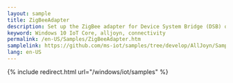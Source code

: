 ```yaml
---
layout: sample
title: ZigBeeAdapter
description: Set up the ZigBee adapter for Device System Bridge (DSB) on Windows 10
keyword: Windows 10 IoT Core, alljoyn, connectivity
permalink: /en-US/Samples/ZigBeeAdapter.htm
samplelink: https://github.com/ms-iot/samples/tree/develop/AllJoyn/Samples/ZigBeeAdapter
lang: en-US
---
```

{% include redirect.html url="/windows/iot/samples" %}
